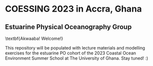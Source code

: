 # COESSING 2023 in Accra, Ghana

## Estuarine Physical Oceanography Group

\textbf{Akwaaba! Welcome!}

This repository will be populated with lecture materials and modelling exercises for the estuarine PO cohort of the 2023 Coastal Ocean Environment Summer School at The University of Ghana. Stay tuned! :)
